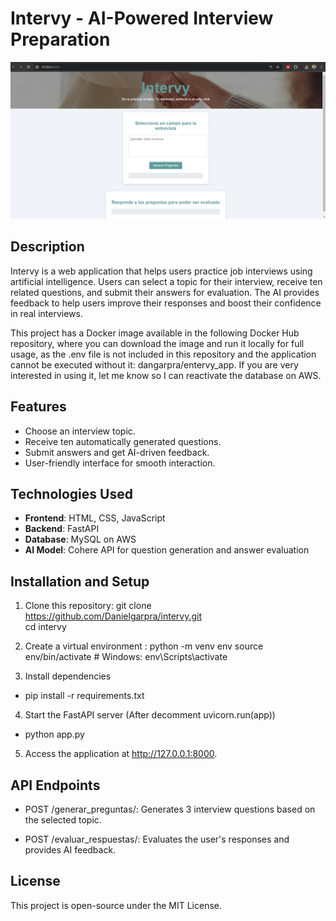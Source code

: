 # Intervy - AI-Powered Interview Preparation

![alt text](./Files/images/image.png)

## Description
Intervy is a web application that helps users practice job interviews using artificial intelligence. Users can select a topic for their interview, receive ten related questions, and submit their answers for evaluation. The AI provides feedback to help users improve their responses and boost their confidence in real interviews.

This project has a Docker image available in the following Docker Hub repository, where you can download the image and run it locally for full usage, as the .env file is not included in this repository and the application cannot be executed without it: dangarpra/entervy_app. If you are very interested in using it, let me know so I can reactivate the database on AWS.

## Features
- Choose an interview topic.
- Receive ten automatically generated questions.
- Submit answers and get AI-driven feedback.
- User-friendly interface for smooth interaction.

## Technologies Used
- **Frontend**: HTML, CSS, JavaScript
- **Backend**: FastAPI
- **Database**: MySQL on AWS
- **AI Model**: Cohere API for question generation and answer evaluation

## Installation and Setup
1. Clone this repository:
   git clone https://github.com/Danielgarpra/intervy.git  
   cd intervy

2. Create a virtual environment :
    python -m venv env
    source env/bin/activate  # Windows: env\Scripts\activate

3. Install dependencies
- pip install -r requirements.txt

4. Start the FastAPI server (After decomment uvicorn.run(app))
- python app.py 

5. Access the application at http://127.0.0.1:8000.

## API Endpoints
- POST /generar_preguntas/: Generates 3 interview questions based on the selected topic.

- POST /evaluar_respuestas/: Evaluates the user's responses and provides AI feedback.

## License
This project is open-source under the MIT License.

